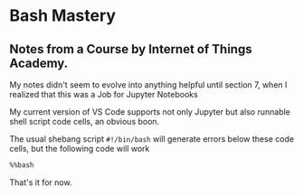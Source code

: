# Bash Mastery

## Notes from a Course by Internet of Things Academy.

My notes didn't seem to evolve into anything helpful until
section 7, when I realized that this was a Job for Jupyter Notebooks

My current version of VS Code supports not only Jupyter but also
runnable shell script code cells, an obvious boon.

The usual shebang script `#!/bin/bash`  will generate errors below these code cells, but the following code will work

``` bash
%%bash
```

That's it for now.
